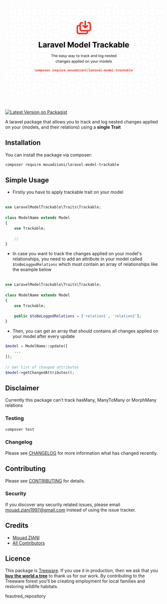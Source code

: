 <p align="center">
  <img src="art/logo.jpeg" alt="logo" />
</p>
<br>

[![Latest Version on Packagist](https://img.shields.io/packagist/v/mouadziani/laravel-model-trackable.svg?style=flat-square)](https://packagist.org/packages/mouadziani/laravel-model-trackable)

A laravel package that allows you to track and log nested changes applied on your (models, and their relations) using a **single Trait** 

## Installation

You can install the package via composer:

```bash
composer require mouadziani/laravel-model-trackable
```

## Simple Usage

- Firstly you have to apply trackable trait on your model

``` php

use LaravelModelTrackable\Traits\Trackable;

class ModelName extends Model
{
    use Trackable;

    //
}
```

- In case you want to track the changes applied on your model's relationships, you need to add an attribute in your model called `$toBeLoggedRelations` which must contain an array of relationships like the example below
``` php

use LaravelModelTrackable\Traits\Trackable;

class ModelName extends Model
{
    use Trackable;

    public $toBeLoggedRelations = ['relation1', 'relation2'];
}
```


- Then, you can get an array that should contains all changes applied on your model after every update
``` php
$model = ModelName::update([
    ...
]);

// Get list of changed attributes
$model->getChangedAttributes();
 ``` 

## Disclaimer
Currently this package can't track hasMany, ManyToMany or MorphMany relations

### Testing

``` bash
composer test
```

### Changelog

Please see [CHANGELOG](CHANGELOG.md) for more information what has changed recently.

## Contributing

Please see [CONTRIBUTING](CONTRIBUTING.md) for details.

### Security

If you discover any security related issues, please email mouad.ziani1997@gmail.com instead of using the issue tracker.

## Credits

- [Mouad ZIANI](https://github.com/mouadziani)
- [All Contributors](../../contributors)


## Licence            
This package is [Treeware](https://treeware.earth). If you use it in production, then we ask that you [**buy the world a tree**](https://plant.treeware.earth/mouadziani/laravel-model-trackable) to thank us for our work. By contributing to the Treeware forest you’ll be creating employment for local families and restoring wildlife habitats.


feautred_repository

